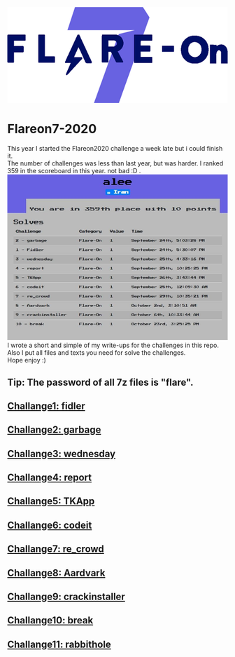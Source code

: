 ![alt text](https://github.com/aleeamini/Flareon7-2020/blob/main/FLARE-On7-2.png)  
# Flareon7-2020
This year I started the Flareon2020 challenge a week late but i could finish it.  
The number of challenges was less than last year, but was harder. I ranked 359 in the scoreboard in this year. not bad :D .  
![alt text](https://github.com/aleeamini/Flareon7-2020/blob/main/flare7.jpg)    
I wrote a short and simple of my write-ups for the challenges in this repo. Also I put all files and texts you need for solve the challenges.  
Hope enjoy :)
## Tip: The password of all 7z files is "flare".  
## [Challange1: fidler](https://github.com/aleeamini/Flareon7-2020/tree/main/1)  
## [Challange2: garbage](https://github.com/aleeamini/Flareon7-2020/tree/main/2)  
## [Challange3: wednesday](https://github.com/aleeamini/Flareon7-2020/tree/main/3)  
## [Challange4: report](https://github.com/aleeamini/Flareon7-2020/tree/main/4)  
## [Challange5: TKApp](https://github.com/aleeamini/Flareon7-2020/tree/main/5)  
## [Challange6: codeit](https://github.com/aleeamini/Flareon7-2020/tree/main/6)  
## [Challange7: re_crowd](https://github.com/aleeamini/Flareon7-2020/tree/main/7)  
## [Challange8: Aardvark](https://github.com/aleeamini/Flareon7-2020/tree/main/8)  
## [Challange9: crackinstaller](https://github.com/aleeamini/Flareon7-2020/tree/main/9)  
## [Challange10: break](https://github.com/aleeamini/Flareon7-2020/tree/main/10)  
## [Challange11: rabbithole](https://github.com/aleeamini/Flareon7-2020/tree/main/11)  
